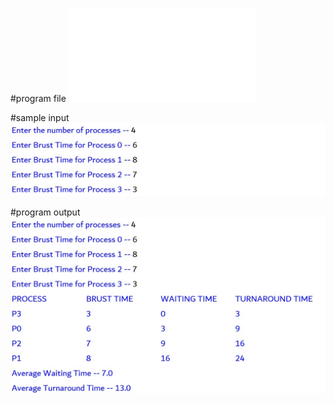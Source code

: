 #program file
![program file](fsfc.py)

#sample input
![sample input](programinput.jpeg)

#program output
![program output](programoutput.jpeg)
